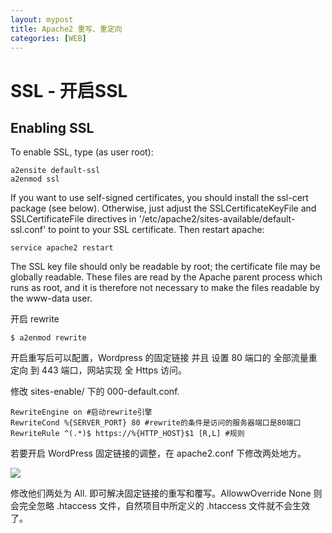 ```yaml
---
layout: mypost
title: Apache2 重写、重定向
categories: [WEB]
---
```





SSL - 开启SSL
===

Enabling SSL
------------

To enable SSL, type (as user root):

	a2ensite default-ssl
	a2enmod ssl

If you want to use self-signed certificates, you should install the ssl-cert
package (see below). Otherwise, just adjust the SSLCertificateKeyFile and
SSLCertificateFile directives in '/etc/apache2/sites-available/default-ssl.conf'
to point to your SSL certificate. Then restart apache:

	service apache2 restart

The SSL key file should only be readable by root; the certificate file may be
globally readable. These files are read by the Apache parent process which runs
as root, and it is therefore not necessary to make the files readable by the
www-data user.



开启 rewrite 

```
$ a2enmod rewrite
```

开启重写后可以配置，Wordpress 的固定链接 并且 设置 80 端口的 全部流量重定向 到 443 端口，网站实现 全 Https 访问。

修改 sites-enable/ 下的 000-default.conf.

```
RewriteEngine on #启动rewrite引擎
RewriteCond %{SERVER_PORT} 80 #rewrite的条件是访问的服务器端口是80端口
RewriteRule ^(.*)$ https://%{HTTP_HOST}$1 [R,L] #规则

```


若要开启 WordPress 固定链接的调整，在 apache2.conf 下修改两处地方。

![](https://deoncn.github.io/posts/2023-05-16-003808.png)


修改他们两处为 All. 即可解决固定链接的重写和覆写。AllowwOverride None 则会完全忽略 .htaccess 文件，自然项目中所定义的 .htaccess 文件就不会生效了。